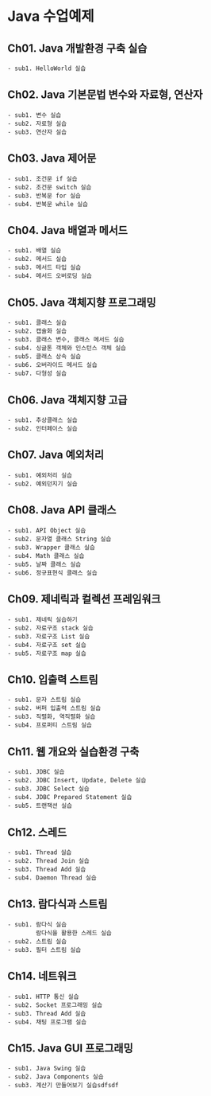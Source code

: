 # Java 수업예제

## Ch01. Java 개발환경 구축 실습
	- sub1. HelloWorld 실습
	
## Ch02. Java 기본문법 변수와 자료형, 연산자
	- sub1. 변수 실습
	- sub2. 자료형 실습
	- sub3. 연산자 실습
	
## Ch03. Java 제어문
	- sub1. 조건문 if 실습
	- sub2. 조건문 switch 실습
	- sub3. 반복문 for 실습
	- sub4. 반복문 while 실습
	
## Ch04. Java 배열과 메서드
	- sub1. 배열 실습
	- sub2. 메서드 실습
	- sub3. 메서드 타입 실습
	- sub4. 메서드 오버로딩 실습

## Ch05. Java 객체지향 프로그래밍
	- sub1. 클래스 실습
	- sub2. 캡슐화 실습
	- sub3. 클래스 변수, 클래스 메서드 실습
	- sub4. 싱글톤 객체와 인스턴스 객체 실습
	- sub5. 클래스 상속 실습
	- sub6. 오버라이드 메서드 실습
	- sub7. 다형성 실습

## Ch06. Java 객체지향 고급
	- sub1. 추상클래스 실습
	- sub2. 인터페이스 실습
	
## Ch07. Java 예외처리
	- sub1. 예외처리 실습
	- sub2. 예외던지기 실습
	
## Ch08. Java API 클래스
	- sub1. API Object 실습
	- sub2. 문자열 클래스 String 실습
	- sub3.	Wrapper 클래스 실습
	- sub4.	Math 클래스 실습
	- sub5.	날짜 클래스 실습
	- sub6.	정규표현식 클래스 실습
	
## Ch09. 제네릭과 컬렉션 프레임워크
	- sub1. 제네릭 실습하기 
	- sub2. 자료구조 stack 실습
	- sub3. 자료구조 List 실습
	- sub4. 자료구조 set 실습
	- sub5. 자료구조 map 실습
	
## Ch10. 입출력 스트림
	- sub1. 문자 스트림 실습
	- sub2. 버퍼 입출력 스트림 실습
	- sub3. 직렬화, 역직렬화 실습
	- sub4. 프로퍼티 스트림 실습

## Ch11. 웹 개요와 실습환경 구축
	- sub1. JDBC 실습
	- sub2. JDBC Insert, Update, Delete 실습
	- sub3. JDBC Select 실습
	- sub4. JDBC Prepared Statement 실습
	- sub5. 트랜잭션 실습
	
## Ch12. 스레드
	- sub1. Thread 실습
	- sub2. Thread Join 실습
	- sub3. Thread Add 실습
	- sub4. Daemon Thread 실습

## Ch13. 람다식과 스트림
	- sub1. 람다식 실습
			람다식을 활용한 스레드 실습
	- sub2. 스트림 실습
	- sub3. 필터 스트림 실습

## Ch14. 네트워크
	- sub1. HTTP 통신 실습
	- sub2. Socket 프로그래밍 실습
	- sub3. Thread Add 실습
	- sub4. 채팅 프로그램 실습

## Ch15. Java GUI 프로그래밍
	- sub1. Java Swing 실습
	- sub2. Java Components 실습
	- sub3. 계산기 만들어보기 실습sdfsdf